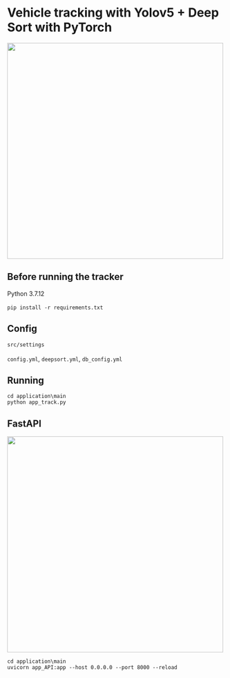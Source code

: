 # Vehicle tracking with Yolov5 + Deep Sort with PyTorch

<p>
<img src="videos/example2.gif" width="500"/>
</p>


## Before running the tracker

Python 3.7.12 
<br></br>
```pip install -r requirements.txt```

    
## Config

`src/settings`
<br></br>
`config.yml`, `deepsort.yml`, `db_config.yml`

## Running

```
cd application\main
python app_track.py
```

## FastAPI
<p>
<img src="videos/fastapi2.PNG" width="500"/>
</p>

```
cd application\main
uvicorn app_API:app --host 0.0.0.0 --port 8000 --reload

```
